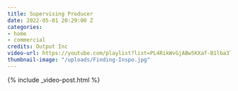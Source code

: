 ```yaml
---
title: Supervising Producer
date: 2022-05-01 20:29:00 Z
categories:
- home
- commercial
credits: Output Inc
video-url: https://youtube.com/playlist?list=PL4RikWvGjABw5KXaf-B1lba3T7R0oOI43&si=Uzza3Oi_br0ADaCL
thumbnail-image: "/uploads/Finding-Inspo.jpg"
---
```


{% include _video-post.html %}
